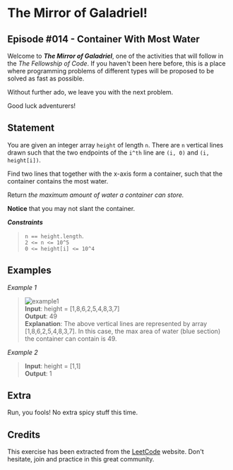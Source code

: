 # The Mirror of Galadriel!
## Episode #014 - Container With Most Water

Welcome to ***The Mirror of Galadriel***, one of the activities that will follow in the *The Fellowship of Code*. If you haven't been here before, this is a place where programming problems of different types will be proposed to be solved as fast as possible.

Without further ado, we leave you with the next problem. 

Good luck adventurers!

## Statement

You are given an integer array ``height`` of length ``n``. There are ``n`` vertical lines drawn such that the two endpoints of the ``i^th`` line are ``(i, 0)`` and ``(i, height[i])``.

Find two lines that together with the x-axis form a container, such that the container contains the most water.

Return _the maximum amount of water a container can store._

**Notice** that you may not slant the container.

***Constraints***
> ``n == height.length``.
> </br>``2 <= n <= 10^5``
> </br>``0 <= height[i] <= 10^4``

## Examples

*Example 1*
> ![example1](https://s3-lc-upload.s3.amazonaws.com/uploads/2018/07/17/question_11.jpg)
> </br> **Input**: height = [1,8,6,2,5,4,8,3,7]
> </br> **Output**: 49
> </br> **Explanation**: The above vertical lines are represented by array [1,8,6,2,5,4,8,3,7]. In this case, the max area of water (blue section) the container can contain is 49.

*Example 2*
> **Input**: height = [1,1]
> </br> **Output**: 1

## Extra

Run, you fools! No extra spicy stuff this time.

## Credits

This exercise has been extracted from the [LeetCode](https://leetcode.com/problems/container-with-most-water) website. Don't hesitate, join and practice in this great community.
